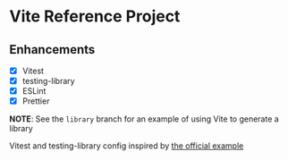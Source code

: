 # Vite Reference Project

## Enhancements

- [x] Vitest
- [x] testing-library
- [x] ESLint
- [x] Prettier

**NOTE**: See the `library` branch for an example of using Vite to generate a library

Vitest and testing-library config inspired by [the official example](https://stackblitz.com/github/vitest-dev/vitest/tree/main/examples/react-testing-lib)
